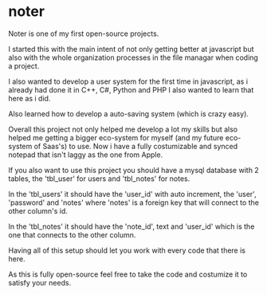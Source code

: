 # noter

Noter is one of my first open-source projects.

I started this with the main intent of not only getting better at javascript but also with the whole organization processes in the file managar when coding a project.

I also wanted to develop a user system for the first time in javascript, as i already had done it in C++, C#, Python and PHP I also wanted to learn that here as i did.

Also learned how to develop a auto-saving system (which is crazy easy).

Overall this project not only helped me develop a lot my skills but also helped me getting a bigger eco-system for myself (and my future eco-system of Saas's) to use. Now i have a fully costumizable and synced notepad that isn't laggy as the one from Apple.

If you also want to use this project you should have a mysql database with 2 tables, the 'tbl_user' for users and 'tbl_notes' for notes.

In the 'tbl_users' it should have the 'user_id' with auto increment, the 'user', 'password' and 'notes' where 'notes' is a foreign key that will connect to the other column's id.

In the 'tbl_notes' it should have the 'note_id', text and 'user_id' which is the one that connects to the other column.

Having all of this setup should let you work with every code that there is here.

As this is fully open-source feel free to take the code and costumize it to satisfy your needs.
